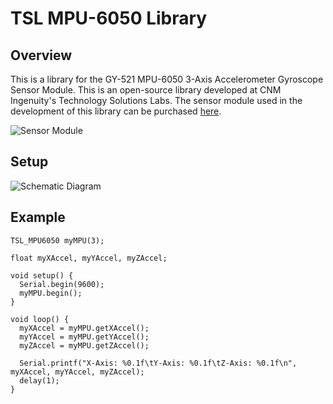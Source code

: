 # TSL MPU-6050 Library
## Overview
This is a library for the GY-521 MPU-6050 3-Axis Accelerometer Gyroscope Sensor Module. This is an open-source library developed at CNM Ingenuity's Technology Solutions Labs. The sensor module used in the development of this library can be purchased [here](https://www.amazon.com/HiLetgo-MPU-6050-Accelerometer-Gyroscope-Converter/dp/B078SS8NQV).

![Sensor Module](https://github.com/saige-martinez/TSL-MPU6050-Library/blob/main/Assets/sensor.jpg)
## Setup
![Schematic Diagram](https://github.com/saige-martinez/TSL-MPU6050-Library/blob/main/Assets/setup.jpg)
## Example
```
TSL_MPU6050 myMPU(3);

float myXAccel, myYAccel, myZAccel; 

void setup() {
  Serial.begin(9600);
  myMPU.begin();
}

void loop() {
  myXAccel = myMPU.getXAccel();
  myYAccel = myMPU.getYAccel();
  myZAccel = myMPU.getZAccel();

  Serial.printf("X-Axis: %0.1f\tY-Axis: %0.1f\tZ-Axis: %0.1f\n", myXAccel, myYAccel, myZAccel);
  delay(1);
}
```
